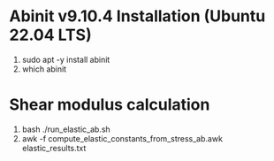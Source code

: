 # Abinit v9.10.4 Installation (Ubuntu 22.04 LTS)
1. sudo apt -y install abinit
2. which abinit

# Shear modulus calculation
1. bash ./run_elastic_ab.sh
2. awk -f compute_elastic_constants_from_stress_ab.awk elastic_results.txt
